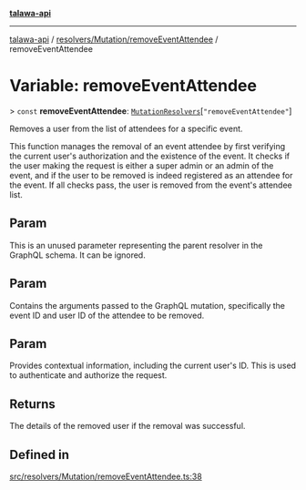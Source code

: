 [**talawa-api**](../../../../README.md)

***

[talawa-api](../../../../modules.md) / [resolvers/Mutation/removeEventAttendee](../README.md) / removeEventAttendee

# Variable: removeEventAttendee

\> `const` **removeEventAttendee**: [`MutationResolvers`](../../../../types/generatedGraphQLTypes/type-aliases/MutationResolvers.md)\[`"removeEventAttendee"`\]

Removes a user from the list of attendees for a specific event.

This function manages the removal of an event attendee by first verifying
the current user's authorization and the existence of the event. It checks
if the user making the request is either a super admin or an admin of the event,
and if the user to be removed is indeed registered as an attendee for the event.
If all checks pass, the user is removed from the event's attendee list.

## Param

This is an unused parameter representing the parent resolver in the GraphQL schema. It can be ignored.

## Param

Contains the arguments passed to the GraphQL mutation, specifically the event ID and user ID of the attendee to be removed.

## Param

Provides contextual information, including the current user's ID. This is used to authenticate and authorize the request.

## Returns

The details of the removed user if the removal was successful.

## Defined in

[src/resolvers/Mutation/removeEventAttendee.ts:38](https://github.com/PalisadoesFoundation/talawa-api/blob/6bd0fecc1032af2aa70d925c85724d9fec2350f9/src/resolvers/Mutation/removeEventAttendee.ts#L38)
